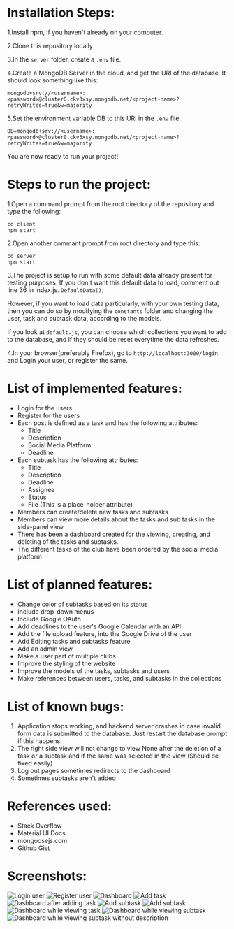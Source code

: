 # Installation Steps:
1.Install npm, if you haven't already on your computer.

2.Clone this repository locally

3.In the `server` folder, create a `.env` file.

4.Create a MongoDB Server in the cloud, and get the URI of the database.
It should look something like this:

`mongodb+srv://<username>:<password>@cluster0.ckv3xsy.mongodb.net/<project-name>?retryWrites=true&w=majority`

5.Set the environment variable DB to this URI in the `.env` file.

`DB=mongodb+srv://<username>:<password>@cluster0.ckv3xsy.mongodb.net/<project-name>?retryWrites=true&w=majority`

You are now ready to run your project!

# Steps to run the project:
1.Open a command prompt from the root directory of the repository and type the following:
```
cd client
npm start
```

2.Open another commant prompt from root directory and type this:
```
cd server
npm start
```

3.The project is setup to run with some default data already present for testing purposes. If you don't want this default data to load, comment out line 36 in index.js.
`DefaultData();`

However, if you want to load data particularly, with your own testing data, then you can do so by modifying the `constants` folder and changing the user, task and subtask data, according to the models.

If you look at `default.js`, you can choose which collections you want to add to the database, and if they should be reset everytime the data refreshes.

4.In your browser(preferably Firefox), go to `http://localhost:3000/login` and Login your user, or register the same.

# List of implemented features:

* Login for the users
* Register for the users
* Each post is defined as a task and has the following attributes:
    * Title
    * Description
    * Social Media Platform
    * Deadline
* Each subtask has the following attributes:
    * Title
    * Description
    * Deadline
    * Assignee
    * Status
    * File (This is a place-holder attribute)
* Members can create/delete new tasks and subtasks
* Members can view more details about the tasks and sub tasks in the side-panel view
* There has been a dashboard created for the viewing, creating, and deleting of the tasks and subtasks.
* The different tasks of the club have been ordered by the social media platform

# List of planned features:

* Change color of subtasks based on its status
* Include drop-down menus
* Include Google OAuth
* Add deadlines to the user's Google Calendar with an API
* Add the file upload feature, into the Google Drive of the user
* Add Editing tasks and subtasks feature
* Add an admin view
* Make a user part of multiple clubs
* Improve the styling of the website
* Improve the models of the tasks, subtasks and users
* Make references between users, tasks, and subtasks in the collections

# List of known bugs:

1. Application stops working, and backend server crashes in case invalid form data is submitted to the database. Just restart the database prompt if this happens.
2. The right side view will not change to view None after the deletion of a task or a subtask and if the same was selected in the view (Should be fixed easily)
3. Log out pages sometimes redirects to the dashboard
4. Sometimes subtasks aren't added

# References used:

* Stack Overflow
* Material UI Docs
* mongoosejs.com
* Github Gist

# Screenshots:

![Login user](./screenshots/login.png?raw=true "Login User")
![Register user](./screenshots/register.png?raw=true "Register User")
![Dashboard](./screenshots/dashboard.png?raw=true "Dashboard")
![Add task](./screenshots/add_task.png?raw=true "Add task")
![Dashboard after adding task](./screenshots/dashboard_task_added.png?raw=true "Dashboard after adding task")
![Add subtask](./screenshots/add_subtask_1.png?raw=true "Add subtask")
![Add subtask](./screenshots/add_subtask_2.png?raw=true "Add subtask")
![Dashboard while viewing task](./screenshots/dashboard1.png?raw=true "Dashboard while viewing task")
![Dashboard while viewing subtask](./screenshots/dashboard_subtask_four.png?raw=true "Dashboard while viewing subtask")
![Dashboard while viewing subtask without description](./screenshots/dashboard_subtask_without_description.png?raw=true "Dashboard while viewing subtask without description")